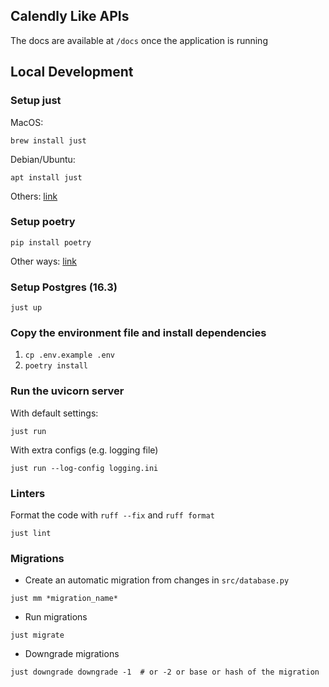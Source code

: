 ## Calendly Like APIs
The docs are available at `/docs` once the application is running


## Local Development

### Setup just
MacOS:
```shell
brew install just
```

Debian/Ubuntu:
```shell
apt install just
````

Others: [link](https://github.com/casey/just?tab=readme-ov-file#packages)

### Setup poetry
```shell
pip install poetry
```

Other ways: [link](https://python-poetry.org/docs/#installation)

### Setup Postgres (16.3)
```shell
just up
```
### Copy the environment file and install dependencies
1. `cp .env.example .env`
2. `poetry install`

### Run the uvicorn server
With default settings:
```shell
just run
```
With extra configs (e.g. logging file)
```shell
just run --log-config logging.ini
```

### Linters
Format the code with `ruff --fix` and `ruff format`
```shell
just lint
```

### Migrations
- Create an automatic migration from changes in `src/database.py`
```shell
just mm *migration_name*
```
- Run migrations
```shell
just migrate
```
- Downgrade migrations
```shell
just downgrade downgrade -1  # or -2 or base or hash of the migration
```